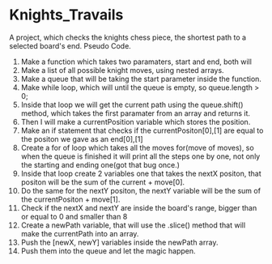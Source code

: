 # Knights_Travails
A project, which checks the knights chess piece, the shortest path to a selected board's end.
Pseudo Code.
1. Make a function which takes two paramaters, start and end, both will
2. Make a list of all possible knight moves, using nested arrays.
3. Make a queue that will be taking the start parameter inside the function.
4. Make while loop, which will until the queue is empty, so queue.length > 0;
5. Inside that loop we will get the current path using the queue.shift() method, which takes the first paramater from an array and returns it.
6. Then I will make a currentPosition variable which stores the position.
7. Make an if statement that checks if the currentPositon[0],[1] are equal to the positon we gave as an end[0],[1]
8. Create a for of loop which takes all the moves for(move of moves), so when the queue is finished it will print all the steps one by one, not only the starting and ending one(got that bug once.)
9. Inside that loop create 2 variables one that takes the nextX positon, that positon will be the sum of the current + move[0].
10. Do the same for the nextY positon, the nextY variable will be the sum of the currentPositon + move[1].
11. Check if the nextX and nextY are inside the board's range, bigger than or equal to 0 and smaller than 8
12. Create a newPath variable, that will use the .slice() method that will make the currentPath into an array.
13. Push the [newX, newY] variables inside the newPath array.
14. Push them into the queue and let the magic happen.

